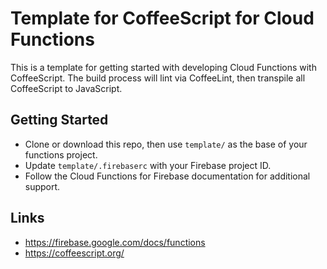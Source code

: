 # Template for CoffeeScript for Cloud Functions
This is a template for getting started with developing Cloud Functions with CoffeeScript. The build process will lint via CoffeeLint, then transpile all CoffeeScript to JavaScript.

## Getting Started
- Clone or download this repo, then use `template/` as the base of your functions project.  
- Update `template/.firebaserc` with your Firebase project ID.  
- Follow the Cloud Functions for Firebase documentation for additional support.

## Links
- https://firebase.google.com/docs/functions
- https://coffeescript.org/
